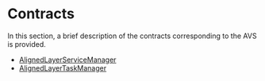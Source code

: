 # Contracts 
 
In this section, a brief description of the contracts corresponding to the AVS is provided. 
 
- [AlignedLayerServiceManager](service_manager.md)
- [AlignedLayerTaskManager](task_manager.md)
